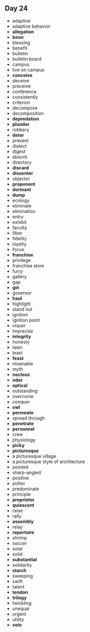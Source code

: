 ## Day 24

- adaptive
- adaptive behavior
- **allegation**
- **boon**
- blessing
- benefit
- bulletin
- bulletin board
- campus
- live on campus
- **conceive**
- deceive
- preceive
- conference
- consistently
- criterion
- decompose
- decomposition
- **depredation**
- **plunder**
- robbery
- **deter**
- prevent
- dialect
- digest
- absorb
- directory
- **discard**
- **dissenter**
- objector
- **proponent**
- **dormant**
- **dump**
- ecology
- eliminate
- elimination
- entry
- exhibit
- faculty
- fiber
- fidelity
- loyalty
- focus
- **franchise**
- privilege
- franchise store
- furry
- gallery
- gap
- **gin**
- governor
- **haul**
- highlight
- stand out
- ignition
- ignition point
- impair
- imprecise
- **integrity**
- honesty
- lawn
- least
- **feast**
- miserable
- myth
- **necleus**
- **odor**
- **optical**
- outstanding
- overcome
- conquer
- **owl**
- **permeate**
- spread through
- **penetrate**
- **personnel**
- crew
- physiology
- **picky**
- **picturesque**
- a picturesque village
- a picturesque style of architecture
- pointed
- sharp-angled
- positive
- potter
- predominate
- principle
- **proprietor**
- **quiescent**
- raise
- rally
- **assembly**
- relay
- **repertoire**
- shrimp
- soccer
- solar
- solid
- **substantial**
- solidarity
- **starch**
- sweeping
- swift
- talent
- **tendon**
- **trilogy**
- twinkling
- unequal
- urgent
- utility
- **vein**


